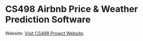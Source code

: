 # CS498 Airbnb Price & Weather Prediction Software
<p>Website: <a href="http://cs.uky.edu/~cpoc225/CS498-Proj.html/">Visit CS498 Project Website</a>.</p>

